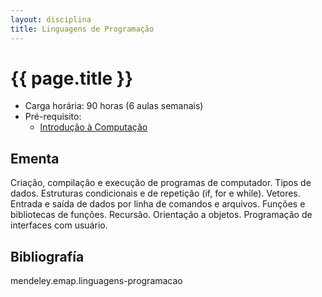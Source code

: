 ```yaml
---
layout: disciplina
title: Linguagens de Programação
---
```


# {{ page.title }}

- Carga horária:  90 horas (6 aulas semanais)
- Pré-requisito:
    - [Introdução à Computação](introducao-computacao.html)

## Ementa 

Criação, compilação e execução de programas de computador. Tipos de
dados. Estruturas condicionais e de repetição (if, for e while). 
Vetores.  Entrada e saída de dados por linha de comandos e
arquivos. Funções e bibliotecas de funções. Recursão. Orientação a
objetos. Programação de interfaces com usuário.

## Bibliografía

mendeley.emap.linguagens-programacao
